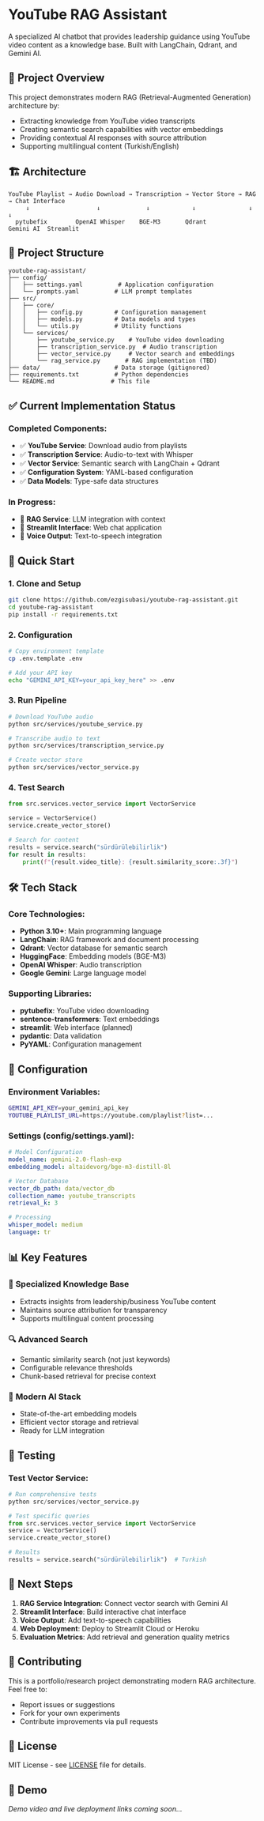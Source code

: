 # YouTube RAG Assistant

A specialized AI chatbot that provides leadership guidance using YouTube video content as a knowledge base. Built with LangChain, Qdrant, and Gemini AI.

## 🎯 Project Overview

This project demonstrates modern RAG (Retrieval-Augmented Generation) architecture by:
- Extracting knowledge from YouTube video transcripts
- Creating semantic search capabilities with vector embeddings  
- Providing contextual AI responses with source attribution
- Supporting multilingual content (Turkish/English)

## 🏗️ Architecture

```
YouTube Playlist → Audio Download → Transcription → Vector Store → RAG → Chat Interface
     ↓                   ↓             ↓            ↓               ↓         ↓
  pytubefix        OpenAI Whisper    BGE-M3       Qdrant         Gemini AI  Streamlit
```

## 📁 Project Structure

```
youtube-rag-assistant/
├── config/
│   ├── settings.yaml          # Application configuration
│   └── prompts.yaml          # LLM prompt templates
├── src/
│   ├── core/
│   │   ├── config.py         # Configuration management
│   │   ├── models.py         # Data models and types
│   │   └── utils.py          # Utility functions
│   └── services/
│       ├── youtube_service.py    # YouTube video downloading
│       ├── transcription_service.py  # Audio transcription
│       ├── vector_service.py     # Vector search and embeddings
│       └── rag_service.py       # RAG implementation (TBD)
├── data/                     # Data storage (gitignored)
├── requirements.txt          # Python dependencies
└── README.md                # This file
```


## ✅ Current Implementation Status

### Completed Components:
- ✅ **YouTube Service**: Download audio from playlists
- ✅ **Transcription Service**: Audio-to-text with Whisper
- ✅ **Vector Service**: Semantic search with LangChain + Qdrant
- ✅ **Configuration System**: YAML-based configuration
- ✅ **Data Models**: Type-safe data structures

### In Progress:
- 🔄 **RAG Service**: LLM integration with context
- 🔄 **Streamlit Interface**: Web chat application
- 🔄 **Voice Output**: Text-to-speech integration

## 🚀 Quick Start

### 1. Clone and Setup
```bash
git clone https://github.com/ezgisubasi/youtube-rag-assistant.git
cd youtube-rag-assistant
pip install -r requirements.txt
```

### 2. Configuration
```bash
# Copy environment template
cp .env.template .env

# Add your API key
echo "GEMINI_API_KEY=your_api_key_here" >> .env
```

### 3. Run Pipeline
```bash
# Download YouTube audio
python src/services/youtube_service.py

# Transcribe audio to text
python src/services/transcription_service.py

# Create vector store
python src/services/vector_service.py
```

### 4. Test Search
```python
from src.services.vector_service import VectorService

service = VectorService()
service.create_vector_store()

# Search for content
results = service.search("sürdürülebilirlik")
for result in results:
    print(f"{result.video_title}: {result.similarity_score:.3f}")
```

## 🛠️ Tech Stack

### Core Technologies:
- **Python 3.10+**: Main programming language
- **LangChain**: RAG framework and document processing
- **Qdrant**: Vector database for semantic search
- **HuggingFace**: Embedding models (BGE-M3)
- **OpenAI Whisper**: Audio transcription
- **Google Gemini**: Large language model

### Supporting Libraries:
- **pytubefix**: YouTube video downloading
- **sentence-transformers**: Text embeddings
- **streamlit**: Web interface (planned)
- **pydantic**: Data validation
- **PyYAML**: Configuration management

## 🔧 Configuration

### Environment Variables:
```bash
GEMINI_API_KEY=your_gemini_api_key
YOUTUBE_PLAYLIST_URL=https://youtube.com/playlist?list=...
```

### Settings (config/settings.yaml):
```yaml
# Model Configuration
model_name: gemini-2.0-flash-exp
embedding_model: altaidevorg/bge-m3-distill-8l

# Vector Database
vector_db_path: data/vector_db
collection_name: youtube_transcripts
retrieval_k: 3

# Processing
whisper_model: medium
language: tr
```

## 📊 Key Features

### 🎯 **Specialized Knowledge Base**
- Extracts insights from leadership/business YouTube content
- Maintains source attribution for transparency
- Supports multilingual content processing

### 🔍 **Advanced Search**
- Semantic similarity search (not just keywords)
- Configurable relevance thresholds
- Chunk-based retrieval for precise context

### 🤖 **Modern AI Stack**
- State-of-the-art embedding models
- Efficient vector storage and retrieval
- Ready for LLM integration

## 🧪 Testing

### Test Vector Service:
```python
# Run comprehensive tests
python src/services/vector_service.py

# Test specific queries
from src.services.vector_service import VectorService
service = VectorService()
service.create_vector_store()

# Results 
results = service.search("sürdürülebilirlik")  # Turkish
```

## 🎯 Next Steps

1. **RAG Service Integration**: Connect vector search with Gemini AI
2. **Streamlit Interface**: Build interactive chat interface
3. **Voice Output**: Add text-to-speech capabilities
4. **Web Deployment**: Deploy to Streamlit Cloud or Heroku
5. **Evaluation Metrics**: Add retrieval and generation quality metrics

## 🤝 Contributing

This is a portfolio/research project demonstrating modern RAG architecture. Feel free to:
- Report issues or suggestions
- Fork for your own experiments
- Contribute improvements via pull requests

## 📄 License

MIT License - see [LICENSE](LICENSE) file for details.

## 🎥 Demo

*Demo video and live deployment links coming soon...*
